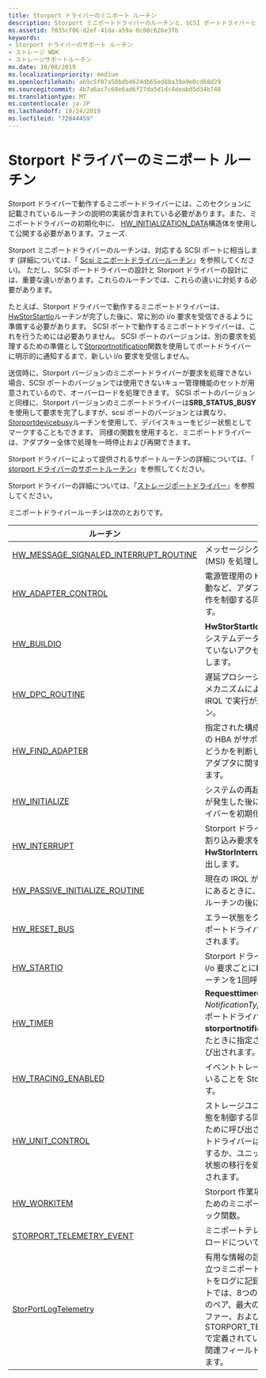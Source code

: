 ```yaml
---
title: Storport ドライバーのミニポート ルーチン
description: Storport ミニポートドライバーのルーチンと、SCSI ポートドライバーと Storport ドライバーの設計の違いについて説明します。
ms.assetid: f035cf06-d2ef-41da-a59a-0c00c626e3fb
keywords:
- Storport ドライバーのサポート ルーチン
- ストレージ WDK
- ストレージサポートルーチン
ms.date: 10/08/2019
ms.localizationpriority: medium
ms.openlocfilehash: a69c5f07a50bdb4624db65ed88a39a9e0cd68d29
ms.sourcegitcommit: 4b7a6ac7c68e6ad6f27da5d1dc4deabd5d34b748
ms.translationtype: MT
ms.contentlocale: ja-JP
ms.lasthandoff: 10/24/2019
ms.locfileid: "72844459"
---
```

# <a name="storport-driver-miniport-routines"></a>Storport ドライバーのミニポート ルーチン

Storport ドライバーで動作するミニポートドライバーには、このセクションに記載されているルーチンの説明の実装が含まれている必要があります。また、ミニポートドライバーの初期化中に、 [HW_INITIALIZATION_DATA](https://docs.microsoft.com/windows-hardware/drivers/ddi/storport/ns-storport-_hw_initialization_data)構造体を使用して公開する必要があります。フェーズ.

Storport ミニポートドライバーのルーチンは、対応する SCSI ポートに相当します (詳細については、「 [Scsi ミニポートドライバールーチン](scsi-miniport-driver-routines.md)」を参照してください)。 ただし、SCSI ポートドライバーの設計と Storport ドライバーの設計には、重要な違いがあります。これらのルーチンでは、これらの違いに対処する必要があります。

たとえば、Storport ドライバーで動作するミニポートドライバーは、 [HwStorStartIo](https://docs.microsoft.com/windows-hardware/drivers/ddi/storport/nc-storport-hw_startio)ルーチンが完了した後に、常に別の i/o 要求を受信できるように準備する必要があります。 SCSI ポートで動作するミニポートドライバーは、これを行うためには必要ありません。 SCSI ポートのバージョンは、別の要求を処理するための準備として[Storportnotification](https://docs.microsoft.com/windows-hardware/drivers/ddi/storport/nf-storport-storportnotification)関数を使用してポートドライバーに明示的に通知するまで、新しい i/o 要求を受信しません。

送信時に、Storport バージョンのミニポートドライバーが要求を処理できない場合、SCSI ポートのバージョンでは使用できないキュー管理機能のセットが用意されているので、オーバーロードを処理できます。 SCSI ポートのバージョンと同様に、Storport バージョンのミニポートドライバーは**SRB_STATUS_BUSY**を使用して要求を完了しますが、scsi ポートのバージョンとは異なり、 [Storportdevicebusy](https://docs.microsoft.com/windows-hardware/drivers/ddi/storport/nf-storport-storportdevicebusy)ルーチンを使用して、デバイスキューをビジー状態としてマークすることもできます。 同様の関数を使用すると、ミニポートドライバーは、アダプター全体で処理を一時停止および再開できます。

Storport ドライバーによって提供されるサポートルーチンの詳細については、「 [storport ドライバーのサポートルーチン](storport-driver-support-routines.md)」を参照してください。

Storport ドライバーの詳細については、「[ストレージポートドライバー](storage-port-drivers.md)」を参照してください。

ミニポートドライバールーチンは次のとおりです。

| ルーチン | 説明 |
| ------- | ----------- |
| [HW_MESSAGE_SIGNALED_INTERRUPT_ROUTINE](https://docs.microsoft.com/windows-hardware/drivers/ddi/storport/nc-storport-hw_message_signaled_interrupt_routine) | メッセージシグナル割り込み (MSI) を処理します。 |
| [HW_ADAPTER_CONTROL](https://docs.microsoft.com/windows-hardware/drivers/ddi/storport/nc-storport-hw_adapter_control) | 電源管理用の HBA の停止や再起動など、アダプタの状態または動作を制御する同期操作を実行します。 |
| [HW_BUILDIO](https://docs.microsoft.com/windows-hardware/drivers/ddi/storport/nc-storport-hw_buildio) | **HwStorStartIo**に渡す前に、共有システムデータ構造への同期されていないアクセスで SRB を処理します。 |
| [HW_DPC_ROUTINE](https://docs.microsoft.com/windows-hardware/drivers/ddi/storport/nc-storport-hw_dpc_routine) | 遅延プロシージャ呼び出し (DPC) メカニズムによってディスパッチ IRQL で実行が遅延されるルーチン。 |
| [HW_FIND_ADAPTER](https://docs.microsoft.com/windows-hardware/drivers/ddi/storport/nc-storport-hw_find_adapter) | 指定された構成を使用して、特定の HBA がサポートされているかどうかを判断し、ある場合はそのアダプタに関する構成情報を返します。 |
| [HW_INITIALIZE](https://docs.microsoft.com/windows-hardware/drivers/ddi/storport/nc-storport-hw_initialize) | システムの再起動または電源障害が発生した後に、ミニポートドライバーを初期化します。 |
| [HW_INTERRUPT](https://docs.microsoft.com/windows-hardware/drivers/ddi/storport/nc-storport-hw_interrupt) | Storport ドライバーは、HBA が割り込み要求を生成した後に**HwStorInterrupt**ルーチンを呼び出します。 |
| [HW_PASSIVE_INITIALIZE_ROUTINE](https://docs.microsoft.com/windows-hardware/drivers/ddi/storport/nc-storport-hw_passive_initialize_routine) | 現在の IRQL が PASSIVE_LEVEL にあるときに、 **HwStorInitialize**ルーチンの後に呼び出されます。 |
| [HW_RESET_BUS](https://docs.microsoft.com/windows-hardware/drivers/ddi/storport/nc-storport-hw_reset_bus) | エラー状態をクリアするために、ポートドライバーによって呼び出されます。 |
| [HW_STARTIO](https://docs.microsoft.com/windows-hardware/drivers/ddi/storport/nc-storport-hw_startio) | Storport ドライバーは、受信した i/o 要求ごとに**HwStorStartIo**ルーチンを1回呼び出します。 |
| [HW_TIMER](https://docs.microsoft.com/windows-hardware/drivers/ddi/storport/nc-storport-hw_timer) | **Requesttimercall** *NotificationType*値を使用して、ポートドライバーが**storportnotification**を呼び出したときに指定された間隔の後に呼び出されます。 |
| [HW_TRACING_ENABLED](https://docs.microsoft.com/windows-hardware/drivers/ddi/storport/nc-storport-hw_tracing_enabled) | イベントトレースが有効になっていることを Storport に通知します。 |
| [HW_UNIT_CONTROL](https://docs.microsoft.com/windows-hardware/drivers/ddi/storport/nc-storport-hw_unit_control) | ストレージユニットデバイスの状態を制御する同期操作を実行するために呼び出されます。 ミニポートドライバーは、ユニットを開始するか、ユニットデバイスの電源状態の移行を処理するように通知されます。 |
| [HW_WORKITEM](https://docs.microsoft.com/windows-hardware/drivers/ddi/storport/nc-storport-hw_workitem) | Storport 作業項目要求を処理するためのミニポート提供のコールバック関数。 |
| [STORPORT_TELEMETRY_EVENT](https://docs.microsoft.com/windows-hardware/drivers/ddi/storport/ns-storport-_storport_telemetry_event) | ミニポートテレメトリデータペイロードについて説明します。 |
| [StorPortLogTelemetry](https://docs.microsoft.com/windows-hardware/drivers/ddi/storport/nf-storport-storportlogtelemetry) | 有用な情報の診断または収集に役立つミニポートテレメトリイベントをログに記録します。 ミニポートでは、8つの汎用的な名前と値のペア、最大の長さ 4 KB のバッファー、および structure STORPORT_TELEMETRY_EVENT で定義されている複数のイベント関連フィールドをログに記録できます。 |
